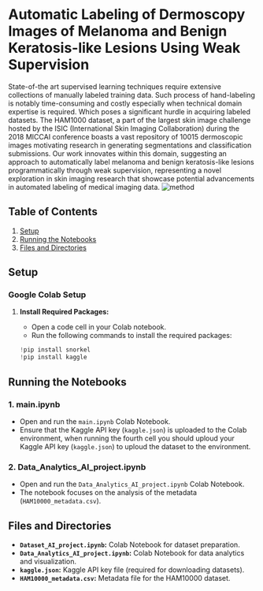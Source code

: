 

# Automatic Labeling of Dermoscopy Images of Melanoma and Benign Keratosis-like Lesions Using Weak Supervision

State-of-the art supervised learning techniques require extensive collections of manually labeled training data. Such process of hand-labeling is notably time-consuming and costly especially when technical domain expertise is required. Which poses a significant hurdle in acquiring labeled datasets. The HAM1000 dataset, a part of the largest skin image challenge hosted by the ISIC (International Skin Imaging Collaboration) during the 2018 MICCAI conference boasts a vast repository of 10015 dermoscopic images motivating research in generating segmentations and classification submissions. Our work innovates within this domain, suggesting an approach to automatically label melanoma and benign keratosis-like lesions programmatically  through weak supervision, representing a novel exploration in skin imaging research that showcase potential advancements in automated labeling of medical imaging data.
![method ](https://github.com/fawaghy-alhashmi/WeakSupervision/assets/142748320/b2d9aec3-1db5-4462-982f-b237e91e3c41)

## Table of Contents

1. [Setup](#setup)
2. [Running the Notebooks](#running-the-notebooks)
3. [Files and Directories](#files-and-directories)


## Setup

### Google Colab Setup

1. **Install Required Packages:**
   - Open a code cell in your Colab notebook.
   - Run the following commands to install the required packages:

   ```python
   !pip install snorkel
   !pip install kaggle

## Running the Notebooks

### 1. main.ipynb

- Open and run the `main.ipynb` Colab Notebook.
- Ensure that the Kaggle API key (`kaggle.json`) is uploaded to the Colab environment, when running the fourth cell you should uploud your  Kaggle API key (`kaggle.json`) to uploud the dataset to the environment.

### 2. Data_Analytics_AI_project.ipynb

- Open and run the `Data_Analytics_AI_project.ipynb` Colab Notebook.
- The notebook focuses on the analysis of the metadata (`HAM10000_metadata.csv`).

## Files and Directories

- **`Dataset_AI_project.ipynb`:** Colab Notebook for dataset preparation.
- **`Data_Analytics_AI_project.ipynb`:** Colab Notebook for data analytics and visualization.
- **`kaggle.json`:** Kaggle API key file (required for downloading datasets).
- **`HAM10000_metadata.csv`:** Metadata file for the HAM10000 dataset.




